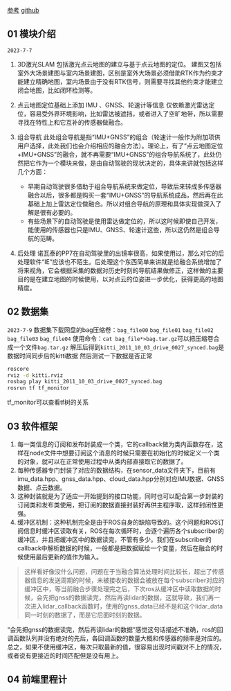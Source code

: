 <!--
 * @Author: zigfried 3572931733@qq.com
 * @Date: 2023-07-07 16:32:54
 * @LastEditors: zigfried 3572931733@qq.com
 * @LastEditTime: 2023-07-12 10:51:08
 * @FilePath: /localizationProject/src/LocalizationSystemBuild.md
 * @Description: 
 * 
 * Copyright (c) 2023 by zigfried, All Rights Reserved. 
-->
[参考](https://zhuanlan.zhihu.com/p/104791974)
[github](https://github.com/Little-Potato-1990/localization_in_auto_driving)

## 01 模块介绍
`2023-7-7`
1. 3D激光SLAM
包括激光点云地图的建立与基于点云地图的定位。
建图又包括室外大场景建图与室内场景建图，区别是室外大场景必须借助RTK作为约束才能建立精确地图，室内场景由于没有RTK信号，则需要寻找其他约束才能建立闭合地图，比如闭环检测等。

2. 点云地图定位基础上添加 IMU 、GNSS、轮速计等信息
仅依赖激光雷达定位，容易受外界环境影响，比如雷达被遮挡，或者进入了空旷地带，所以需要寻找在特性上和它互补的传感器做融合。

3. 组合导航
此处组合导航是指“IMU+GNSS”的组合（轮速计一般作为附加项供用户选择，此处我们也会介绍相应的融合方法）。理论上，有了“点云地图定位+IMU+GNSS”的融合，就不再需要“IMU+GNSS”的组合导航系统了，此处仍然把它作为一个模块来做，是由自动驾驶的现状决定的，具体来讲就包括这样几个方面：
    - 早期自动驾驶很多借助于组合导航系统来做定位，导致后来转成多传感器融合以后，很多都是购买一套“IMU+GNSS”的导航系统成品，然后再在此基础上加上雷达定位做融合。所以对组合导航的原理和具体实现做深入了解是很有必要的。
    - 有些场景下的自动驾驶是使用雷达做定位的，所以这时候即使自己开发，能使用的传感器也只是IMU、GNSS、轮速计这些，所以这仍然是组合导航的范畴。

4. 后处理
诺瓦泰的PP7在自动驾驶里的出镜率很高，如果使用过，那么对它的后处理软件“IE”应该也不陌生。后处理这个东西简单来讲就是给融合系统增加了将来视角，它会根据采集的数据对历史时刻的导航结果做修正，这样做的主要目的是在建立地图的时候使用，以对点云的位姿进一步优化，获得更高的地图精度。


## 02 数据集
`2023-7-9`
数据集下载网盘的bag压缩卷：`bag_file00` `bag_file01` `bag_file02` `bag_file03` `bag_file04`
使用命令：`cat bag_file*>bag.tar.gz`可以把压缩卷合成一个文件`bag.tar.gz`
解压后得到`kitti_2011_10_03_drive_0027_synced.bag`是数据时间同步后的kitti数据
然后测试一下数据是否正常
```bash
roscore
rviz -d kitti.rviz
rosbag play kitti_2011_10_03_drive_0027_synced.bag
rosrun tf tf_monitor
```
tf_monitor可以查看tf树的关系
## 03 软件框架
1. 每一类信息的订阅和发布封装成一个类，它的callback做为类内函数存在，这样在node文件中想要订阅这个消息的时候只需要在初始化的时候定义一个类的对象，就可以在正常使用过程中从类内部直接取它的数据了。
2. 每种传感器专门封装了对应的数据结构，在sensor_data文件夹下，目前有imu_data.hpp、gnss_data.hpp、cloud_data.hpp分别对应IMU数据、GNSS数据、点云数据。
3. 这种封装就是为了适应一开始提到的接口功能，同时也可以配合第一步封装的订阅类和发布类使用，把订阅的数据直接封装好再供主程序取，这样封闭性更强。
4. 缓冲区机制：这种机制完全是由于ROS自身的缺陷导致的。这个问题和ROS订阅信息时缓冲区读取有关，ROS在每次循环时，会逐个遍历各个subscriber的缓冲区，并且把缓冲区中的数据读完，不管有多少。我们在subscriber的callback中解析数据的时候，一般都是把数据赋给一个变量，然后在融合的时候使用最后更新的值作为输入。

> 这样看好像没什么问题，问题在于当融合算法处理时间比较长，超出了传感器信息的发送周期的时候，未被接收的数据会被放在每个subscriber对应的缓冲区中，等当前融合步骤处理完之后，下次ros从缓冲区中读取数据的时候，会先把gnss的数据读完，然后再读lidar的数据，这就导致，我们再一次进入lidar_callback函数时，使用的gnss_data已经不是和这个lidar_data同一时刻的数据了，而是它后面时刻的数据。

“会先把gnss的数据读完，然后再读lidar的数据”感觉这句话描述不准确，ros的回调函数队列并没有绝对的先后，各回调函数的数量大概和传感器的频率是对应的。总之，如果不使用缓冲区，每次只取最新的值，很容易出现时间戳对不上的情况，或者说有更接近的时间匹配但是没有用上。

## 04 前端里程计
